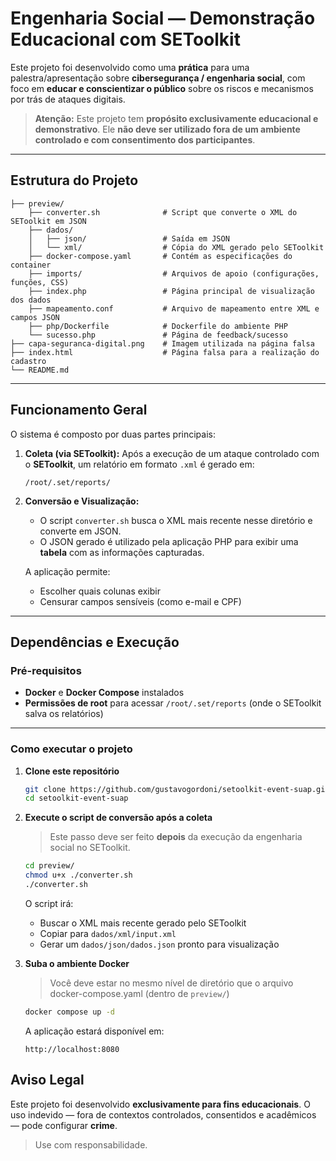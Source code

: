 # Engenharia Social — Demonstração Educacional com SEToolkit

Este projeto foi desenvolvido como uma **prática** para uma palestra/apresentação sobre **cibersegurança / engenharia social**, com foco em **educar e conscientizar o público** sobre os riscos e mecanismos por trás de ataques digitais.
> **Atenção:**
> Este projeto tem **propósito exclusivamente educacional e demonstrativo**.
> Ele **não deve ser utilizado fora de um ambiente controlado e com consentimento dos participantes**.

---

## Estrutura do Projeto

```
├── preview/
    ├── converter.sh              # Script que converte o XML do SEToolkit em JSON
    ├── dados/
    │   ├── json/                 # Saída em JSON
    │   └── xml/                  # Cópia do XML gerado pelo SEToolkit
    ├── docker-compose.yaml       # Contém as especificações do container
    ├── imports/                  # Arquivos de apoio (configurações, funções, CSS)
    ├── index.php                 # Página principal de visualização dos dados
    ├── mapeamento.conf           # Arquivo de mapeamento entre XML e campos JSON
    ├── php/Dockerfile            # Dockerfile do ambiente PHP    
    └── sucesso.php               # Página de feedback/sucesso
├── capa-seguranca-digital.png    # Imagem utilizada na página falsa
├── index.html                    # Página falsa para a realização do cadastro
└── README.md

```

---

## Funcionamento Geral

O sistema é composto por duas partes principais:

1. **Coleta (via SEToolkit):**
   Após a execução de um ataque controlado com o **SEToolkit**, um relatório em formato `.xml` é gerado em:

   ```
   /root/.set/reports/
   ```

2. **Conversão e Visualização:**

   * O script `converter.sh` busca o XML mais recente nesse diretório e converte em JSON.
   * O JSON gerado é utilizado pela aplicação PHP para exibir uma **tabela** com as informações capturadas.

   A aplicação permite:

   * Escolher quais colunas exibir
   * Censurar campos sensíveis (como e-mail e CPF)

---

## Dependências e Execução

### Pré-requisitos

* **Docker** e **Docker Compose** instalados
* **Permissões de root** para acessar `/root/.set/reports` (onde o SEToolkit salva os relatórios)

---

### Como executar o projeto

1. **Clone este repositório**

   ```bash
   git clone https://github.com/gustavogordoni/setoolkit-event-suap.git
   cd setoolkit-event-suap
   ```

2. **Execute o script de conversão após a coleta**

   > Este passo deve ser feito **depois** da execução da engenharia social no SEToolkit.

   ```bash
   cd preview/
   chmod u+x ./converter.sh   
   ./converter.sh
   ```

   O script irá:

   * Buscar o XML mais recente gerado pelo SEToolkit
   * Copiar para `dados/xml/input.xml`
   * Gerar um `dados/json/dados.json` pronto para visualização

3. **Suba o ambiente Docker**
   
    > Você deve estar no mesmo nível de diretório que o arquivo docker-compose.yaml (dentro de `preview/`)
    
   ```bash
   docker compose up -d 
   ```

   A aplicação estará disponível em:

   ```
   http://localhost:8080
   ```

## Aviso Legal

Este projeto foi desenvolvido **exclusivamente para fins educacionais**.
O uso indevido — fora de contextos controlados, consentidos e acadêmicos — pode configurar **crime**.

> Use com responsabilidade.
